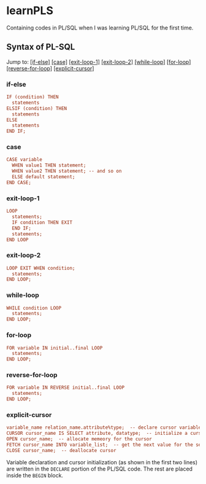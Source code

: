 # learnPLS
Containing codes in PL/SQL when I was learning PL/SQL for the first time.

## Syntax of PL-SQL
Jump to: [[if-else]](#if-else) [[case]](#case) [[exit-loop-1]](#exit-loop-1) [[exit-loop-2]](#exit-loop-2) [[while-loop]](#while-loop) [[for-loop]](#for-loop) [[reverse-for-loop]](#reverse-for-loop) [[explicit-cursor]](#explicit-cursor)

### if-else
```pls
IF (condition) THEN
  statements
ELSIF (condition) THEN
  statements
ELSE
  statements
END IF;
```

### case
```pls
CASE variable
  WHEN value1 THEN statement;
  WHEN value2 THEN statement; -- and so on
  ELSE default statement;
END CASE;
```

### exit-loop-1
```pls
LOOP
  statements;
  IF condition THEN EXIT
  END IF;
  statements;
END LOOP
```

### exit-loop-2
```pls
LOOP EXIT WHEN condition;
  statements;
END LOOP;
```
### while-loop
```pls
WHILE condition LOOP
  statements;
END LOOP;
```

### for-loop
```pls
FOR variable IN initial..final LOOP
  statements;
END LOOP;
```
### reverse-for-loop
```pls
FOR variable IN REVERSE initial..final LOOP
  statements;
END LOOP;
```

### explicit-cursor
```pls
variable_name relation_name.attribute%type;  -- declare cursor variable
CURSOR cursor_name IS SELECT attribute, datatype;  -- initialize a cursor
OPEN cursor_name;  -- allocate memeory for the cursor
FETCH cursor_name INTO variable_list;  -- get the next value for the selected attribute (in a LOOP)
CLOSE cursor_name;  -- deallocate cursor
```
Variable declaration and cursor initialization (as shown in the first two lines) are written in the `DECLARE` portion of the PL/SQL code. The rest are placed inside the `BEGIN` block.
